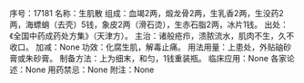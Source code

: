 序号：17181
名称：生肌散
组成：血竭2两，煅龙骨2两，生乳香2两，生没药2两，海螵蛸（去壳）5钱，象皮2两（滑石烫），生赤石脂2两，冰片1钱。
出处：《全国中药成药处方集》（天津方）。
主治：诸般疮疖，溃脓流水，肌肉不生，久不收口。
加减：None
功效：化腐生肌，解毒止痛。
用法用量：上患处，外贴硇砂膏或朱砂膏。
制备方法：上为细末，和匀，1钱重装瓶。
临床应用：None
各家论述：None
用药禁忌：None
附注：None
